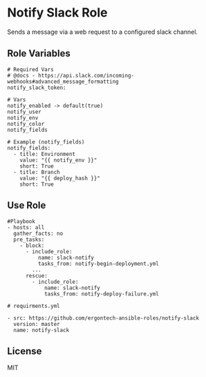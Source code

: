 Notify Slack Role
=========

Sends a message via a web request to a configured slack channel.


Role Variables
--------------

```
# Required Vars
# @docs - https://api.slack.com/incoming-webhooks#advanced_message_formatting
notify_slack_token:

# Vars
notify_enabled -> default(true)
notify_user
notify_env
notify_color
notify_fields

# Example (notify_fields)
notify_fields:
  - title: Environment
    value: "{{ notify_env }}"
    short: True
  - title: Branch
    value: "{{ deploy_hash }}"
    short: True
```


Use Role
----------------

```
#Playbook
- hosts: all
  gather_facts: no
  pre_tasks:
    - block:
      - include_role:
          name: slack-notify
          tasks_from: notify-begin-deployment.yml
        ...
      rescue:
        - include_role:
            name: slack-notify
            tasks_from: notify-deploy-failure.yml
```

```
# requirments.yml

- src: https://github.com/ergontech-ansible-roles/notify-slack
  version: master
  name: notify-slack
```

License
-------

MIT
